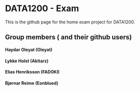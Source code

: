 # DATA1200 - Exam
This is the github page for the home exam project for DATA1200.
## Group members ( and their github users)

#### Haydar Oleyat (Oleyat)
#### Lykke Holst (Akitarz)
#### Elias Henriksson (FAD0KI)
#### Bjørnar Reime (Eonblued)


